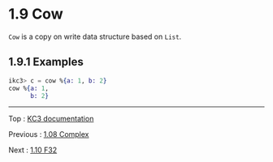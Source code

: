 # 1.9 Cow

`Cow` is a copy on write data structure based on `List`.

## 1.9.1 Examples

```elixir
ikc3> c = cow %{a: 1, b: 2}
cow %{a: 1,
      b: 2}
```

---

Top : [KC3 documentation](/doc/)

Previous : [1.08 Complex](1.08_Complex)

Next : [1.10 F32](1.10_F32)
